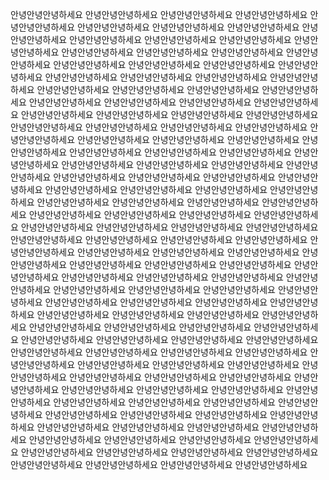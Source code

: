 안녕안녕안녕하세요 안녕안녕안녕하세요 안녕안녕안녕하세요 안녕안녕안녕하세요 안녕안녕안녕하세요 안녕안녕안녕하세요 안녕안녕안녕하세요 
안녕안녕안녕하세요 
안녕안녕안녕하세요 
안녕안녕안녕하세요 
안녕안녕안녕하세요 
안녕안녕안녕하세요 
안녕안녕안녕하세요 
안녕안녕안녕하세요 안녕안녕안녕하세요 
안녕안녕안녕하세요 안녕안녕안녕하세요 안녕안녕안녕하세요 안녕안녕안녕하세요 안녕안녕안녕하세요 안녕안녕안녕하세요 안녕안녕안녕하세요 안녕안녕안녕하세요 안녕안녕안녕하세요 안녕안녕안녕하세요 안녕안녕안녕하세요 
안녕안녕안녕하세요 
안녕안녕안녕하세요 
안녕안녕안녕하세요 
안녕안녕안녕하세요 
안녕안녕안녕하세요 
안녕안녕안녕하세요 
안녕안녕안녕하세요 안녕안녕안녕하세요 
안녕안녕안녕하세요 안녕안녕안녕하세요 안녕안녕안녕하세요 안녕안녕안녕하세요 안녕안녕안녕하세요 안녕안녕안녕하세요 안녕안녕안녕하세요 안녕안녕안녕하세요 안녕안녕안녕하세요 안녕안녕안녕하세요 안녕안녕안녕하세요 
안녕안녕안녕하세요 
안녕안녕안녕하세요 
안녕안녕안녕하세요 
안녕안녕안녕하세요 
안녕안녕안녕하세요 
안녕안녕안녕하세요 
안녕안녕안녕하세요 안녕안녕안녕하세요 
안녕안녕안녕하세요 안녕안녕안녕하세요 안녕안녕안녕하세요 안녕안녕안녕하세요 안녕안녕안녕하세요 안녕안녕안녕하세요 안녕안녕안녕하세요 안녕안녕안녕하세요 안녕안녕안녕하세요 안녕안녕안녕하세요 안녕안녕안녕하세요 
안녕안녕안녕하세요 
안녕안녕안녕하세요 
안녕안녕안녕하세요 
안녕안녕안녕하세요 
안녕안녕안녕하세요 
안녕안녕안녕하세요 
안녕안녕안녕하세요 안녕안녕안녕하세요 
안녕안녕안녕하세요 안녕안녕안녕하세요 안녕안녕안녕하세요 안녕안녕안녕하세요 안녕안녕안녕하세요 안녕안녕안녕하세요 안녕안녕안녕하세요 안녕안녕안녕하세요 안녕안녕안녕하세요 안녕안녕안녕하세요 안녕안녕안녕하세요 
안녕안녕안녕하세요 
안녕안녕안녕하세요 
안녕안녕안녕하세요 
안녕안녕안녕하세요 
안녕안녕안녕하세요 
안녕안녕안녕하세요 
안녕안녕안녕하세요 안녕안녕안녕하세요 
안녕안녕안녕하세요 안녕안녕안녕하세요 안녕안녕안녕하세요 안녕안녕안녕하세요 안녕안녕안녕하세요 안녕안녕안녕하세요 안녕안녕안녕하세요 안녕안녕안녕하세요 안녕안녕안녕하세요 안녕안녕안녕하세요 안녕안녕안녕하세요 
안녕안녕안녕하세요 
안녕안녕안녕하세요 
안녕안녕안녕하세요 
안녕안녕안녕하세요 
안녕안녕안녕하세요 
안녕안녕안녕하세요 
안녕안녕안녕하세요 안녕안녕안녕하세요 
안녕안녕안녕하세요 안녕안녕안녕하세요 안녕안녕안녕하세요 안녕안녕안녕하세요 안녕안녕안녕하세요 안녕안녕안녕하세요 안녕안녕안녕하세요 안녕안녕안녕하세요 안녕안녕안녕하세요 안녕안녕안녕하세요 안녕안녕안녕하세요 
안녕안녕안녕하세요 
안녕안녕안녕하세요 
안녕안녕안녕하세요 
안녕안녕안녕하세요 
안녕안녕안녕하세요 
안녕안녕안녕하세요 
안녕안녕안녕하세요 안녕안녕안녕하세요 
안녕안녕안녕하세요 안녕안녕안녕하세요 안녕안녕안녕하세요 안녕안녕안녕하세요 안녕안녕안녕하세요 안녕안녕안녕하세요 안녕안녕안녕하세요 안녕안녕안녕하세요 안녕안녕안녕하세요 안녕안녕안녕하세요 안녕안녕안녕하세요 
안녕안녕안녕하세요 
안녕안녕안녕하세요 
안녕안녕안녕하세요 
안녕안녕안녕하세요 
안녕안녕안녕하세요 
안녕안녕안녕하세요 
안녕안녕안녕하세요 안녕안녕안녕하세요 
안녕안녕안녕하세요 안녕안녕안녕하세요 안녕안녕안녕하세요 안녕안녕안녕하세요 
